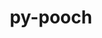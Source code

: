 ---
title: "py-pooch"
layout: cache
categories: [package, develop]
meta: {"compilers": ["gcc@=11.4.0", "gcc@=9.4.0", "oneapi@=2024.2.1"], "num_specs": 15, "num_specs_by_stack": {"e4s": 5, "e4s-neoverse_v1": 3, "e4s-oneapi": 6, "e4s-power": 1, "root": 15}, "oss": ["ubuntu20.04", "ubuntu22.04"], "platforms": ["linux"], "stacks": ["e4s", "e4s-neoverse_v1", "e4s-oneapi", "e4s-power", "root"], "targets": ["neoverse_v1", "ppc64le", "x86_64_v3"], "versions": ["1.7.0"]}
spec_details: [{"compiler": "gcc@=9.4.0", "hash": "2wf3iygg5vw4gbw77wiqkp7377zckjxr", "os": "ubuntu20.04", "platform": "linux", "size": "-", "stacks": ["e4s-power", "root"], "target": "ppc64le", "variants": ["build_system=python_pip"], "versions": ["1.7.0"]}, {"compiler": "gcc@=11.4.0", "hash": "5jy5fd3z7nhp752kyxlfko34updqkkwl", "os": "ubuntu22.04", "platform": "linux", "size": "-", "stacks": ["e4s-neoverse_v1", "root"], "target": "neoverse_v1", "variants": ["build_system=python_pip"], "versions": ["1.7.0"]}, {"compiler": "oneapi@=2024.2.1", "hash": "66dxnyqila2yosvwqqjqdi6iwqeeaht2", "os": "ubuntu22.04", "platform": "linux", "size": "-", "stacks": ["e4s-oneapi", "root"], "target": "x86_64_v3", "variants": ["build_system=python_pip"], "versions": ["1.7.0"]}, {"compiler": "gcc@=11.4.0", "hash": "6rsn5z2zlwjsb5otrpgisrfw33i5dku3", "os": "ubuntu22.04", "platform": "linux", "size": "-", "stacks": ["e4s-neoverse_v1", "root"], "target": "neoverse_v1", "variants": ["build_system=python_pip"], "versions": ["1.7.0"]}, {"compiler": "oneapi@=2024.2.1", "hash": "bdng6mzdnp7cegrcntmirlntkrhktscz", "os": "ubuntu22.04", "platform": "linux", "size": "-", "stacks": ["e4s-oneapi", "root"], "target": "x86_64_v3", "variants": ["build_system=python_pip"], "versions": ["1.7.0"]}, {"compiler": "gcc@=11.4.0", "hash": "btyxfnjwedeq75qkrfmurevd7iql2ijd", "os": "ubuntu22.04", "platform": "linux", "size": "-", "stacks": ["e4s", "root"], "target": "x86_64_v3", "variants": ["build_system=python_pip"], "versions": ["1.7.0"]}, {"compiler": "gcc@=11.4.0", "hash": "ilpnwglquyryqdzp42vyzly4oukeusb3", "os": "ubuntu22.04", "platform": "linux", "size": "-", "stacks": ["e4s", "root"], "target": "x86_64_v3", "variants": ["build_system=python_pip"], "versions": ["1.7.0"]}, {"compiler": "oneapi@=2024.2.1", "hash": "ioaorhq67lw5rnekbppuxodxr7lipisc", "os": "ubuntu22.04", "platform": "linux", "size": "-", "stacks": ["e4s-oneapi", "root"], "target": "x86_64_v3", "variants": ["build_system=python_pip"], "versions": ["1.7.0"]}, {"compiler": "oneapi@=2024.2.1", "hash": "o2otwtkxzthv5ouotfdgfcq5i4rskvud", "os": "ubuntu22.04", "platform": "linux", "size": "-", "stacks": ["e4s-oneapi", "root"], "target": "x86_64_v3", "variants": ["build_system=python_pip"], "versions": ["1.7.0"]}, {"compiler": "gcc@=11.4.0", "hash": "qbn2wuq7p7jhpnzrxnkq6vrbbl6nbm4e", "os": "ubuntu22.04", "platform": "linux", "size": "-", "stacks": ["e4s-neoverse_v1", "root"], "target": "neoverse_v1", "variants": ["build_system=python_pip"], "versions": ["1.7.0"]}, {"compiler": "gcc@=11.4.0", "hash": "rrgcbnmrejkdkx52ext2kijk4iniefvq", "os": "ubuntu22.04", "platform": "linux", "size": "-", "stacks": ["e4s", "root"], "target": "x86_64_v3", "variants": ["build_system=python_pip"], "versions": ["1.7.0"]}, {"compiler": "gcc@=11.4.0", "hash": "t2tix66mh62dc6sllltxtfghnahh2o2s", "os": "ubuntu22.04", "platform": "linux", "size": "-", "stacks": ["e4s", "root"], "target": "x86_64_v3", "variants": ["build_system=python_pip"], "versions": ["1.7.0"]}, {"compiler": "oneapi@=2024.2.1", "hash": "ttw67vahodypithzoakrbhqonhkowk2l", "os": "ubuntu22.04", "platform": "linux", "size": "-", "stacks": ["e4s-oneapi", "root"], "target": "x86_64_v3", "variants": ["build_system=python_pip"], "versions": ["1.7.0"]}, {"compiler": "gcc@=11.4.0", "hash": "y2wfle5tyechnamc3weliuvhfoco7wm6", "os": "ubuntu22.04", "platform": "linux", "size": "-", "stacks": ["e4s", "root"], "target": "x86_64_v3", "variants": ["build_system=python_pip"], "versions": ["1.7.0"]}, {"compiler": "oneapi@=2024.2.1", "hash": "zvg3igiagymnvgucrayqjcx2mznyenx5", "os": "ubuntu22.04", "platform": "linux", "size": "-", "stacks": ["e4s-oneapi", "root"], "target": "x86_64_v3", "variants": ["build_system=python_pip"], "versions": ["1.7.0"]}]
---